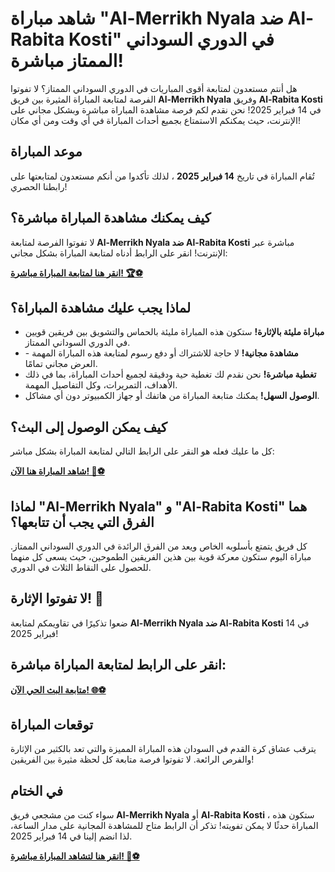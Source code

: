 # شاهد مباراة "Al-Merrikh Nyala ضد Al-Rabita Kosti" في الدوري السوداني الممتاز مباشرة!

هل أنتم مستعدون لمتابعة أقوى المباريات في الدوري السوداني الممتاز؟ لا تفوتوا الفرصة لمتابعة المباراة المثيرة بين فريق **Al-Merrikh Nyala** وفريق **Al-Rabita Kosti** في 14 فبراير 2025! نحن نقدم لكم فرصة مشاهدة المباراة مباشرة وبشكل مجاني على الإنترنت، حيث يمكنكم الاستمتاع بجميع أحداث المباراة في أي وقت ومن أي مكان!

## موعد المباراة

تُقام المباراة في تاريخ **14 فبراير 2025** ، لذلك تأكدوا من أنكم مستعدون لمتابعتها على رابطنا الحصري!

## كيف يمكنك مشاهدة المباراة مباشرة؟

لا تفوتوا الفرصة لمتابعة **Al-Merrikh Nyala ضد Al-Rabita Kosti** مباشرة عبر الإنترنت! انقر على الرابط أدناه لمتابعة المباراة بشكل مجاني:

[**انقر هنا لمتابعة المباراة مباشرة! 🏆⚽**](https://tinyurl.com/livestreamfreeo?st=Al-Merrikh+Nyala+vs+Al-Rabita+Kosti&si=ghc)

## لماذا يجب عليك مشاهدة المباراة؟

- **مباراة مليئة بالإثارة!** ستكون هذه المباراة مليئة بالحماس والتشويق بين فريقين قويين في الدوري السوداني الممتاز.
- **مشاهدة مجانية!** لا حاجة للاشتراك أو دفع رسوم لمتابعة هذه المباراة المهمة - العرض مجاني تمامًا.
- **تغطية مباشرة!** نحن نقدم لك تغطية حية ودقيقة لجميع أحداث المباراة، بما في ذلك الأهداف، التمريرات، وكل التفاصيل المهمة.
- **الوصول السهل!** يمكنك متابعة المباراة من هاتفك أو جهاز الكمبيوتر دون أي مشاكل.

## كيف يمكن الوصول إلى البث؟

كل ما عليك فعله هو النقر على الرابط التالي لمتابعة المباراة بشكل مباشر:

[**شاهد المباراة هنا الآن! 🎥⚽**](https://tinyurl.com/livestreamfreeo?st=Al-Merrikh+Nyala+vs+Al-Rabita+Kosti&si=ghc)

## لماذا "Al-Merrikh Nyala" و "Al-Rabita Kosti" هما الفرق التي يجب أن تتابعها؟

كل فريق يتمتع بأسلوبه الخاص ويعد من الفرق الرائدة في الدوري السوداني الممتاز. مباراة اليوم ستكون معركة قوية بين هذين الفريقين الطموحين، حيث يسعى كل منهما للحصول على النقاط الثلاث في الدوري.

## لا تفوتوا الإثارة! 📅

ضعوا تذكيرًا في تقاويمكم لمتابعة **Al-Merrikh Nyala ضد Al-Rabita Kosti** في 14 فبراير 2025!

## انقر على الرابط لمتابعة المباراة مباشرة:

[**متابعة البث الحي الآن! 🌐⚽**](https://tinyurl.com/livestreamfreeo?st=Al-Merrikh+Nyala+vs+Al-Rabita+Kosti&si=ghc)

## توقعات المباراة

يترقب عشاق كرة القدم في السودان هذه المباراة المميزة والتي تعد بالكثير من الإثارة والفرص الرائعة. لا تفوتوا فرصة متابعة كل لحظة مثيرة بين الفريقين!

## في الختام

سواء كنت من مشجعي فريق **Al-Merrikh Nyala** أو **Al-Rabita Kosti** ، ستكون هذه المباراة حدثًا لا يمكن تفويته! تذكر أن الرابط متاح للمشاهدة المجانية على مدار الساعة، لذا انضم إلينا في 14 فبراير 2025.

[**انقر هنا لتشاهد المباراة مباشرة! 📲⚽**](https://tinyurl.com/livestreamfreeo?st=Al-Merrikh+Nyala+vs+Al-Rabita+Kosti&si=ghc)
